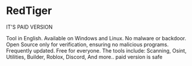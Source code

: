 # RedTiger

IT'S PAID VERSION 

Tool in English.
Available on Windows and Linux.
No malware or backdoor.
Open Source only for verification, ensuring no malicious programs.
Frequently updated.
Free for everyone.
The tools include: Scanning, Osint, Utilities, Builder, Roblox, Discord, And more..
paid version is safe 
